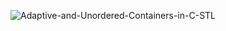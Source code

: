 
![Adaptive-and-Unordered-Containers-in-C-STL](https://github.com/user-attachments/assets/f214d8de-4382-42b7-9d57-48c68b08ca77)
